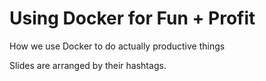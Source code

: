 # Using Docker for Fun + Profit

How we use Docker to do actually productive things

Slides are arranged by their hashtags.
